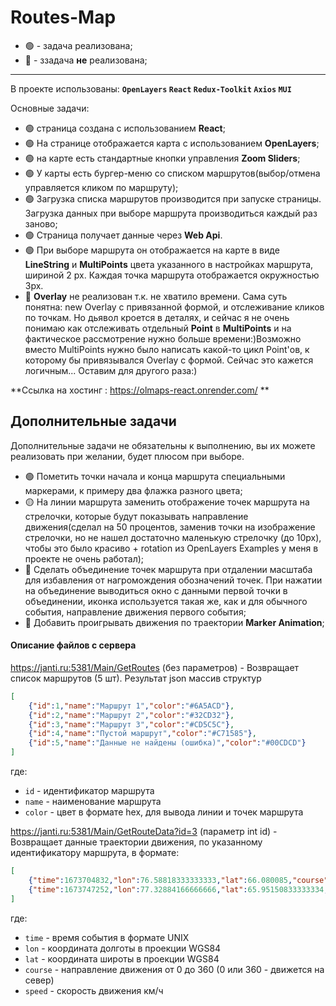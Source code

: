 # Routes-Map

- :green_circle: - задача реализована;
- :red_circle: - ззадача **не** реализована;
---
В проекте использованы: **``OpenLayers`` ``React`` ``Redux-Toolkit`` ``Axios`` ``MUI``**

Основные задачи:
- :green_circle: страница создана с использованием **React**;
- :green_circle: На странице отображается карта с использованием **OpenLayers**;
- :green_circle: на карте есть стандартные кнопки управления **Zoom Sliders**;
- :green_circle: У карты есть бургер-меню со списком маршрутов(выбор/отмена управляется кликом по маршруту);
- :green_circle: Загрузка списка маршрутов производится при запуске страницы. Загрузка данных при выборе маршрута производиться каждый раз заново;
- :green_circle: Страница получает данные через **Web Api**.
- :green_circle: При выборе маршрута он отображается на карте в виде **LineString** и **MultiPoints** цвета указанного в настройках маршрута, шириной 2 px. Каждая точка маршрута отображается окружностью 3px.
- :red_circle: **Overlay** не реализован т.к. не хватило времени. Сама суть понятна: new Overlay с привязанной формой, и отслеживание кликов по точкам. Но дьявол кроется в деталях, и сейчас я не очень понимаю как отслеживать отдельный **Point** в **MultiPoints** и на фактическое рассмотрение нужно больше времени:)Возможно вместо MultiPoints нужно было написать какой-то цикл Point'ов, к которому бы привязывался Overlay с формой. Сейчас это кажется логичным... Оставим для другого раза:)

**Ссылка на хостинг : https://olmaps-react.onrender.com/ **
## Дополнительные задачи

Дополнительные задачи не обязательны к выполнению, вы их можете реализовать при желании, будет плюсом при выборе.

- :green_circle: Пометить точки начала и конца маршрута специальными маркерами, к примеру два флажка разного цвета;
- :yellow_circle: На линии маршрута заменить отображение точек маршрута на стрелочки, которые будут показывать направление движения(сделал на 50 процентов, заменив точки на изображение стрелочки, но не нашел достаточно маленькую стрелочку (до 10px), чтобы это было красиво + rotation из OpenLayers Examples у меня в проекте не очень работал); 
- :red_circle: Сделать объединение точек маршрута при отдалении масштаба для избавления от нагромождения обозначений точек. При нажатии на объединение выводиться окно с данными первой точки в объединении, иконка используется такая же, как и для обычного события, направление движения первого события;
- :red_circle: Добавить проигрывать движения по траектории **Marker Animation**;


#### Описание файлов с сервера

https://janti.ru:5381/Main/GetRoutes (без параметров) - Возвращает список маршрутов (5 шт). Результат json массив структур 
```json
[
	{"id":1,"name":"Маршрут 1","color":"#6A5ACD"},
	{"id":2,"name":"Маршрут 2","color":"#32CD32"},
	{"id":3,"name":"Маршрут 3","color":"#CD5C5C"},
	{"id":4,"name":"Пустой маршрут","color":"#C71585"},
	{"id":5,"name":"Данные не найдены (ошибка)","color":"#00CDCD"}
]
```
где:
- ``id``     - идентификатор маршрута
- ``name``   - наименование маршрута
- ``color``  - цвет в формате hex, для вывода линии и точек маршрута

https://janti.ru:5381/Main/GetRouteData?id=3 (параметр int id) - Возвращает данные траектории движения, по указанному идентификатору маршрута, в формате:
```json
[	
    {"time":1673704832,"lon":76.58818333333333,"lat":66.080085,"course":130,"speed":0},
    {"time":1673747252,"lon":77.32884166666666,"lat":65.95150833333334,"course":117,"speed":15}
]
```
где:
- ``time``   - время события в формате UNIX
- ``lon``    - координата долготы в проекции WGS84
- ``lat``    - координата широты в проекции WGS84
- ``course`` - направление движения от 0 до 360 (0 или 360 - движется на север)
- ``speed``  - скорость движения км/ч



